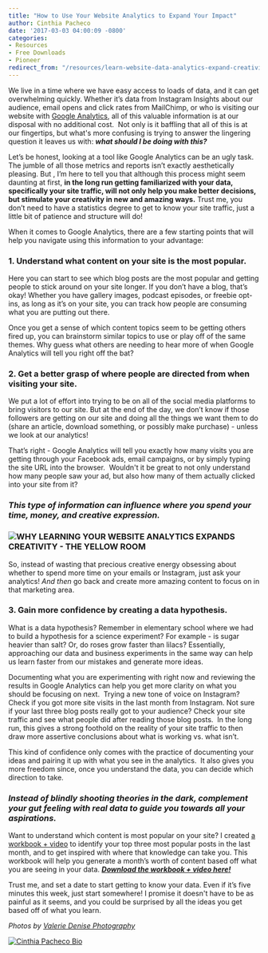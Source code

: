 ```yaml
---
title: "How to Use Your Website Analytics to Expand Your Impact"
author: Cinthia Pacheco
date: '2017-03-03 04:00:09 -0800'
categories:
- Resources
- Free Downloads
- Pioneer
redirect_from: "/resources/learn-website-data-analytics-expand-creativity/"
---
```


We live in a time where we have easy access to loads of data, and it can get overwhelming quickly. Whether it’s data from Instagram Insights about our audience, email opens and click rates from MailChimp, or who is visiting our website with [Google Analytics](https://www.google.com/analytics/#?modal_active=none), all of this valuable information is at our disposal with no additional cost.  Not only is it baffling that all of this is at our fingertips, but what's more confusing is trying to answer the lingering question it leaves us with: _**what should I be doing with this?**_

Let’s be honest, looking at a tool like Google Analytics can be an ugly task. The jumble of all those metrics and reports isn’t exactly aesthetically pleasing. But , I’m here to tell you that although this process might seem daunting at first, **in the long run getting familiarized with your data, specifically your site traffic, will not only help you make better decisions, but stimulate your creativity in new and amazing ways.** Trust me, you don’t need to have a statistics degree to get to know your site traffic, just a little bit of patience and structure will do!

When it comes to Google Analytics, there are a few starting points that will help you navigate using this information to your advantage:

### **1\. Understand what content on your site is the most popular.**

Here you can start to see which blog posts are the most popular and getting people to stick around on your site longer. If you don’t have a blog, that’s okay! Whether you have gallery images, podcast episodes, or freebie opt-ins, as long as it’s on your site, you can track how people are consuming what you are putting out there.

Once you get a sense of which content topics seem to be getting others fired up, you can brainstorm similar topics to use or play off of the same themes. Why guess what others are needing to hear more of when Google Analytics will tell you right off the bat?

### **2\. Get a better grasp of where people are directed from when visiting your site.**

We put a lot of effort into trying to be on all of the social media platforms to bring visitors to our site. But at the end of the day, we don’t know if those followers are getting on our site and doing all the things we want them to do (share an article, download something, or possibly make purchase) - unless we look at our analytics!

That’s right - Google Analytics will tell you exactly how many visits you are getting through your Facebook ads, email campaigns, or by simply typing the site URL into the browser.  Wouldn't it be great to not only understand how many people saw your ad, but also how many of them actually clicked into your site from it?

### **_This type of information can influence where you spend your time, money, and creative expression._**

### ![WHY LEARNING YOUR WEBSITE ANALYTICS EXPANDS CREATIVITY - THE YELLOW ROOM ](https://yellow-blog-images.imgix.net/2017/02/ValerieDenisePhotos-24-2.jpg)

So, instead of wasting that precious creative energy obsessing about whether to spend more time on your emails or Instagram, just ask your analytics! _And then_ go back and create more amazing content to focus on in that marketing area.  

### **3\. Gain more confidence by creating a data hypothesis.**

What is a data hypothesis? Remember in elementary school where we had to build a hypothesis for a science experiment? For example - is sugar heavier than salt? Or, do roses grow faster than lilacs? Essentially, approaching our data and business experiments in the same way can help us learn faster from our mistakes and generate more ideas.

Documenting what you are experimenting with right now and reviewing the results in Google Analytics can help you get more clarity on what you should be focusing on next.  Trying a new tone of voice on Instagram? Check if you got more site visits in the last month from Instagram. Not sure if your last three blog posts really got to your audience? Check your site traffic and see what people did after reading those blog posts.  In the long run, this gives a strong foothold on the reality of your site traffic to then draw more assertive conclusions about what is working vs. what isn’t.

This kind of confidence only comes with the practice of documenting your ideas and pairing it up with what you see in the analytics.  It also gives you more freedom since, once you understand the data, you can decide which direction to take.

### _**Instead of blindly shooting theories in the dark, complement your gut feeling with real data to guide you towards all your aspirations.**_

Want to understand which content is most popular on your site? I created [a workbook + video](http://eepurl.com/bPhQyD) to identify your top three most popular posts in the last month, and to get inspired with where that knowledge can take you. This workbook will help you generate a month’s worth of content based off what you are seeing in your data. **_[Download the workbook + video here!](http://eepurl.com/bPhQyD)_**

Trust me, and set a date to start getting to know your data. Even if it’s five minutes this week, just start somewhere! I promise it doesn't have to be as painful as it seems, and you could be surprised by all the ideas you get based off of what you learn.

_Photos by [Valerie Denise Photography](http://www.valeriedenisephotos.com/)_

[![Cinthia Pacheco Bio](https://yellow-blog-images.imgix.net/2017/02/Cinthia-Pacheco-Bio.jpg "Cinthia Pacheco Bio")](http://www.digimorphs.com/)
